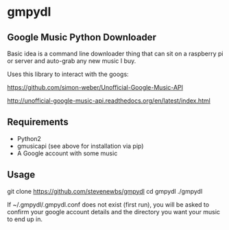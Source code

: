 # gmpydl
Google Music Python Downloader
-----

Basic idea is a command line downloader thing that can sit on a raspberry pi or server and auto-grab any new music I buy.

Uses this library to interact with the googs:

https://github.com/simon-weber/Unofficial-Google-Music-API

http://unofficial-google-music-api.readthedocs.org/en/latest/index.html


Requirements
-----
* Python2
* gmusicapi (see above for installation via pip)
* A Google account with some music 


Usage
-----
 git clone https://github.com/stevenewbs/gmpydl
 cd gmpydl
 ./gmpydl

If ~/.gmpydl/.gmpydl.conf does not exist (first run), you will be asked to confirm your google account details and the directory you want your music to end up in. 

